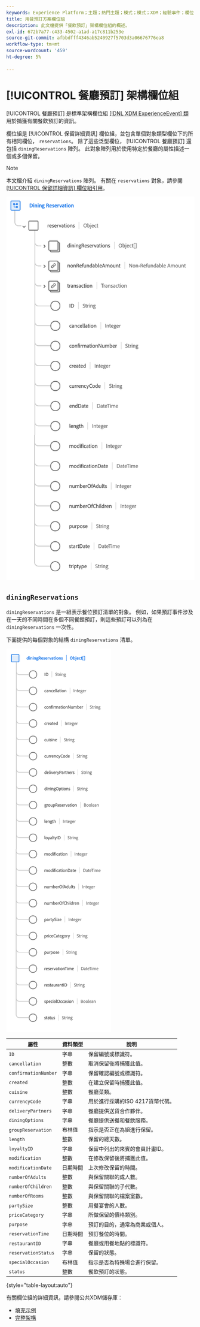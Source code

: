 ```yaml
---
keywords: Experience Platform；主題；熱門主題；模式；模式；XDM；經驗事件；欄位；模式；模式；模式設計；欄位組；欄位組；保留；用餐；
title: 用餐預訂方案欄位組
description: 此文檔提供「餐飲預訂」架構欄位組的概述。
exl-id: 672b7a77-c433-4502-a1ad-a17c811b253e
source-git-commit: afbbdfff4346ab5240927f5703d3a06676776ea8
workflow-type: tm+mt
source-wordcount: '459'
ht-degree: 5%

---
```


# [!UICONTROL 餐廳預訂] 架構欄位組

[!UICONTROL 餐廳預訂] 是標準架構欄位組 [[!DNL XDM ExperienceEvent] 類](../../classes/experienceevent.md) 用於捕獲有關餐飲預訂的資訊。

欄位組是 [!UICONTROL 保留詳細資訊] 欄位組，並包含單個對象類型欄位下的所有相同欄位， `reservations`。 除了這些泛型欄位， [!UICONTROL 餐廳預訂] 還包括 `diningReservations` 陣列。 此對象陣列用於使用特定於餐廳的屬性描述一個或多個保留。

>[!NOTE]
>
>本文檔介紹 `diningReservations` 陣列。 有關在 `reservations` 對象，請參閱 [[!UICONTROL 保留詳細資訊] 欄位組引用](./reservation-details.md)。

![用餐預訂結構](../../images/field-groups/dining-reservation/structure.png)

## `diningReservations`

`diningReservations` 是一組表示餐位預訂清單的對象。 例如，如果預訂事件涉及在一天的不同時間在多個不同餐館預訂，則這些預訂可以列為在 `diningReservations` 一次性。

下面提供的每個對象的結構 `diningReservations` 清單。

![用餐預訂結構](../../images/field-groups/dining-reservation/diningReservations.png)

| 屬性 | 資料類型 | 說明 |
| --- | --- | --- |
| `ID` | 字串 | 保留編號或標識符。 |
| `cancellation` | 整數 | 取消保留後將捕獲此值。 |
| `confirmationNumber` | 字串 | 保留確認編號或標識符。 |
| `created` | 整數 | 在建立保留時捕獲此值。 |
| `cuisine` | 整數 | 餐廳菜類。 |
| `currencyCode` | 字串 | 用於進行採購的ISO 4217貨幣代碼。 |
| `deliveryPartners` | 字串 | 餐廳提供送貨合作夥伴。 |
| `diningOptions` | 字串 | 餐廳提供送餐和餐飲服務。 |
| `groupReservation` | 布林值 | 指示是否正在為組進行保留。 |
| `length` | 整數 | 保留的總天數。 |
| `loyaltyID` | 字串 | 保留中列出的來賓的會員計畫ID。 |
| `modification` | 整數 | 在修改保留後將捕獲此值。 |
| `modificationDate` | 日期時間 | 上次修改保留的時間。 |
| `numberOfAdults` | 整數 | 與保留關聯的成人數。 |
| `numberOfChildren` | 整數 | 與保留關聯的子代數。 |
| `numberOfRooms` | 整數 | 與保留關聯的檔案室數。 |
| `partySize` | 整數 | 用餐宴會的人數。 |
| `priceCategory` | 字串 | 所做保留的價格類別。 |
| `purpose` | 字串 | 預訂的目的，通常為商業或個人。 |
| `reservationTime` | 日期時間 | 預訂餐位的時間。 |
| `restaurantID` | 字串 | 餐廳或用餐地點的標識符。 |
| `reservationStatus` | 字串 | 保留的狀態。 |
| `specialOccasion` | 布林值 | 指示是否為特殊場合進行保留。 |
| `status` | 整數 | 餐飲預訂的狀態。 |

{style="table-layout:auto"}

有關欄位組的詳細資訊，請參閱公共XDM儲存庫：

* [填充示例](https://github.com/adobe/xdm/blob/master/components/fieldgroups/experience-event/industry-verticals/experienceevent-dining-reservation.example.1.json)
* [完整架構](https://github.com/adobe/xdm/blob/master/components/fieldgroups/experience-event/industry-verticals/experienceevent-dining-reservation.schema.json)
